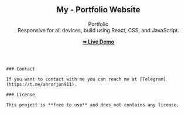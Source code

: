 <div align="center">
  
  <br />
  <br />

  <h2 align="center">My - Portfolio Website</h2>

  Portfolio <br />Responsive for all devices, build using React, CSS, and JavaScript.

  <a href="https://portfolio-nu-two-84.vercel.app/"><strong>➥ Live Demo</strong></a>

</div>

<br />

```

### Contact

If you want to contact with me you can reach me at [Telegram](https://t.me/ahrorjon911).

### License

This project is **free to use** and does not contains any license.
